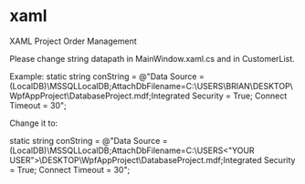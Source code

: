 # xaml
XAML Project Order Management


Please change string datapath in MainWindow.xaml.cs and in CustomerList.

Example: static string conString = @"Data Source = (LocalDB)\MSSQLLocalDB;AttachDbFilename=C:\USERS\BRIAN\DESKTOP\WpfAppProject\DatabaseProject.mdf;Integrated Security = True; Connect Timeout = 30";

Change it to: 

static string conString = @"Data Source = (LocalDB)\MSSQLLocalDB;AttachDbFilename=C:\USERS\<"YOUR USER">\DESKTOP\WpfAppProject\DatabaseProject.mdf;Integrated Security = True; Connect Timeout = 30";
